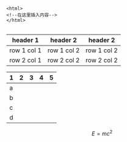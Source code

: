 
```

<html>
<!--在这里插入内容-->
</html>


```



header 1 | header 2| header 2
---|---|---
row 1 col 1 | row 1 col 2| row 1 col 2
row 2 col 1 | row 2 col 2 | row 2 col 2


| 1 | 2 |  3| 4 |5  |
| --- | --- | --- | --- | --- |
| a |  |  |  |  |
| b |  |  |  |  |
| c |  |  |  |  |
| d |  |  |  |  |


```math
E = mc^2
```
